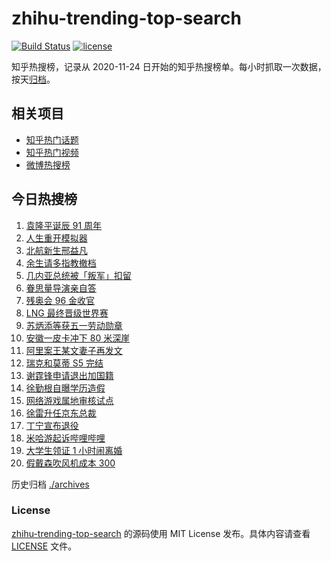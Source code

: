 # zhihu-trending-top-search

[![Build Status](https://github.com/justjavac/zhihu-trending-top-search/workflows/ci/badge.svg?branch=main)](https://github.com/justjavac/zhihu-trending-top-search/actions)
[![license](https://img.shields.io/github/license/justjavac/zhihu-trending-top-search)](https://github.com/justjavac/zhihu-trending-top-search/blob/main/LICENSE)

知乎热搜榜，记录从 2020-11-24 日开始的知乎热搜榜单。每小时抓取一次数据，按天[归档](./archives)。

## 相关项目

- [知乎热门话题](https://github.com/justjavac/zhihu-trending-hot-questions)
- [知乎热门视频](https://github.com/justjavac/zhihu-trending-hot-video)
- [微博热搜榜](https://github.com/justjavac/weibo-trending-hot-search)

## 今日热搜榜

<!-- BEGIN -->
<!-- 最后更新时间 Tue Sep 07 2021 11:13:27 GMT+0800 (China Standard Time) -->

1. [袁隆平诞辰 91 周年](https://www.zhihu.com/search?q=袁隆平)
1. [人生重开模拟器](https://www.zhihu.com/search?q=人生重开模拟器)
1. [北航新生邢益凡](https://www.zhihu.com/search?q=邢益凡)
1. [余生请多指教撤档](https://www.zhihu.com/search?q=余生请多指教)
1. [几内亚总统被「叛军」扣留](https://www.zhihu.com/search?q=几内亚)
1. [眷思量导演亲自答](https://www.zhihu.com/search?q=眷思量)
1. [残奥会 96 金收官](https://www.zhihu.com/search?q=东京残奥会)
1. [LNG 最终晋级世界赛](https://www.zhihu.com/search?q=lng)
1. [苏炳添等获五一劳动勋章](https://www.zhihu.com/search?q=五一劳动勋章)
1. [安徽一皮卡冲下 80 米深崖](https://www.zhihu.com/search?q=安徽太湖)
1. [阿里案王某文妻子再发文](https://www.zhihu.com/search?q=王某文妻子)
1. [瑞克和莫蒂 S5 完结](https://www.zhihu.com/search?q=瑞克和莫蒂)
1. [谢霆锋申请退出加国籍](https://www.zhihu.com/search?q=谢霆锋)
1. [徐勤根自曝学历造假](https://www.zhihu.com/search?q=人类高质量男性)
1. [网络游戏属地审核试点](https://www.zhihu.com/search?q=网络游戏)
1. [徐雷升任京东总裁](https://www.zhihu.com/search?q=京东)
1. [丁宁宣布退役](https://www.zhihu.com/search?q=丁宁)
1. [米哈游起诉哔哩哔哩](https://www.zhihu.com/search?q=哔哩哔哩)
1. [大学生领证 1 小时闹离婚](https://www.zhihu.com/search?q=大学生领证)
1. [假戴森吹风机成本 300](https://www.zhihu.com/search?q=戴森吹风机)

<!-- END -->

历史归档 [./archives](./archives)

### License

[zhihu-trending-top-search](https://github.com/justjavac/zhihu-trending-top-search)
的源码使用 MIT License 发布。具体内容请查看 [LICENSE](./LICENSE) 文件。
